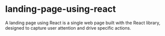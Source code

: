 # landing-page-using-react
A landing page using React is a single web page built with the React library, designed to capture user attention and drive specific actions.
